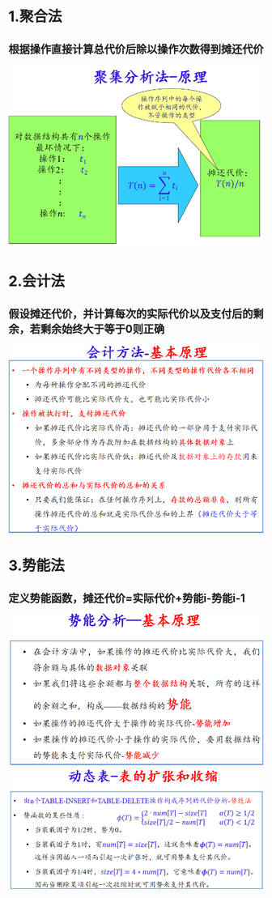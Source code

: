 # 1.聚合法
## 根据操作直接计算总代价后除以操作次数得到摊还代价
![输入图片说明](/imgs/2025-06-13/XELhP7SRxOG5SAsc.png)
# 2.会计法
## 假设摊还代价，并计算每次的实际代价以及支付后的剩余，若剩余始终大于等于0则正确
![输入图片说明](/imgs/2025-06-13/rLZzzlGUvCYECoqT.png)
# 3.势能法
## 定义势能函数，摊还代价=实际代价+势能i-势能i-1
![输入图片说明](/imgs/2025-06-13/fHYkNHyhJqF0qWaK.png)
![输入图片说明](/imgs/2025-06-13/AMB6jl6hX65CIG5E.png)
<!--stackedit_data:
eyJoaXN0b3J5IjpbOTMyNjM4ODEsLTE0NTIxMDE2MTMsLTg5Nj
IxNTc1MV19
-->